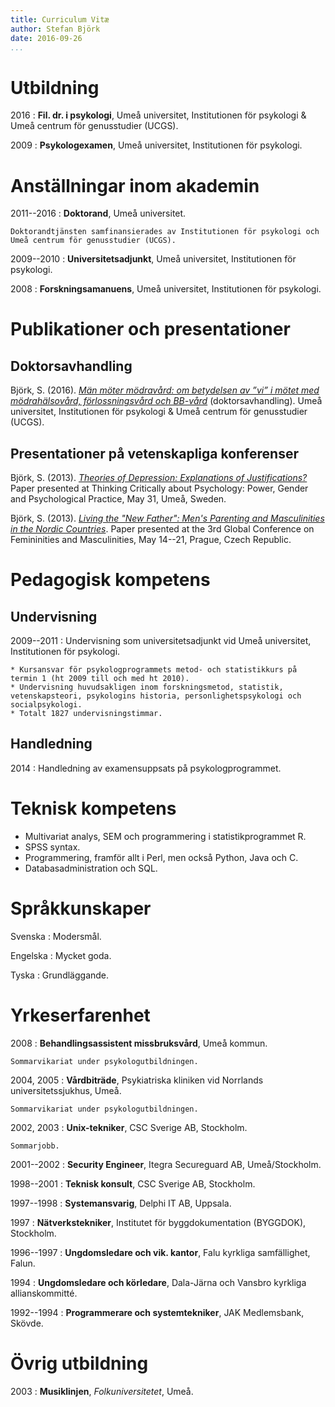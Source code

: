 ```yaml
---
title: Curriculum Vitæ
author: Stefan Björk
date: 2016-09-26
...
```


# Utbildning

2016
:   **Fil. dr. i psykologi**, Umeå universitet, Institutionen för psykologi & Umeå centrum för genusstudier (UCGS).

2009
:   **Psykologexamen**, Umeå universitet, Institutionen för psykologi.

# Anställningar inom akademin

2011--2016
:   **Doktorand**, Umeå universitet.

    Doktorandtjänsten samfinansierades av Institutionen för psykologi och Umeå centrum för genusstudier (UCGS).

2009--2010
:   **Universitetsadjunkt**, Umeå universitet, Institutionen för psykologi.

2008
:   **Forskningsamanuens**, Umeå universitet, Institutionen för psykologi.



# Publikationer och presentationer

## Doktorsavhandling

Björk, S. (2016). *[Män möter mödravård: om betydelsen av ”vi” i mötet med mödrahälsovård, förlossningsvård och BB-vård](http://urn.kb.se/resolve?urn=urn:nbn:se:umu:diva-124492)* (doktorsavhandling). Umeå universitet, Institutionen för psykologi & Umeå centrum för genusstudier (UCGS).


## Presentationer på vetenskapliga konferenser

Björk, S. (2013). *[Theories of Depression: Explanations of Justifications?](https://www.academia.edu/3635342/Theories_of_Depression_Explanations_or_Justifications)* Paper presented at Thinking Critically about Psychology: Power, Gender and Psychological Practice, May 31, Umeå, Sweden.

Björk, S. (2013). *[Living the "New Father": Men's Parenting and Masculinities in the Nordic Countries](https://www.academia.edu/2938364/Living_the_New_Father_Men_s_Parenting_and_Masculinities_in_the_Nordic_Countries)*. Paper presented at the 3rd Global Conference on Femininities and Masculinities, May 14--21, Prague, Czech Republic.

# Pedagogisk kompetens

## Undervisning

2009--2011
:   Undervisning som universitetsadjunkt vid Umeå universitet, Institutionen för psykologi.

    * Kursansvar för psykologprogrammets metod- och statistikkurs på termin 1 (ht 2009 till och med ht 2010).
    * Undervisning huvudsakligen inom forskningsmetod, statistik, vetenskapsteori, psykologins historia, personlighetspsykologi och socialpsykologi.
    * Totalt 1827 undervisningstimmar.

## Handledning

2014
:   Handledning av examensuppsats på psykologprogrammet.

# Teknisk kompetens

* Multivariat analys, SEM och programmering i statistikprogrammet R.
* SPSS syntax.
* Programmering, framför allt i Perl, men också Python, Java och C.
* Databasadministration och SQL.

# Språkkunskaper

Svenska
:   Modersmål.

Engelska
:   Mycket goda.

Tyska
:   Grundläggande.

# Yrkeserfarenhet

2008
:   **Behandlingsassistent missbruksvård**, Umeå kommun.

    Sommarvikariat under psykologutbildningen.

2004, 2005
:   **Vårdbiträde**, Psykiatriska kliniken vid Norrlands universitetssjukhus, Umeå.

    Sommarvikariat under psykologutbildningen.

2002, 2003
:   **Unix-tekniker**, CSC Sverige AB, Stockholm.

    Sommarjobb.

2001--2002
:   **Security Engineer**, Itegra Secureguard AB, Umeå/Stockholm.

1998--2001
:   **Teknisk konsult**, CSC Sverige AB, Stockholm.

1997--1998
:   **Systemansvarig**, Delphi IT AB, Uppsala.

1997
:   **Nätverkstekniker**, Institutet för byggdokumentation (BYGGDOK), Stockholm.

1996--1997
:   **Ungdomsledare och vik. kantor**, Falu kyrkliga samfällighet, Falun.

1994
:   **Ungdomsledare och körledare**, Dala-Järna och Vansbro kyrkliga allianskommitté.

1992--1994
:   **Programmerare och systemtekniker**, JAK Medlemsbank, Skövde.

# Övrig utbildning

2003
:   **Musiklinjen**, *Folkuniversitetet*, Umeå.

